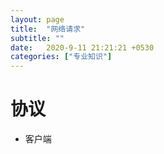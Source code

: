 ```yaml
---
layout: page
title:  "网络请求"
subtitle: ""
date:   2020-9-11 21:21:21 +0530
categories: ["专业知识"]
---
```


# 协议

- 客户端
